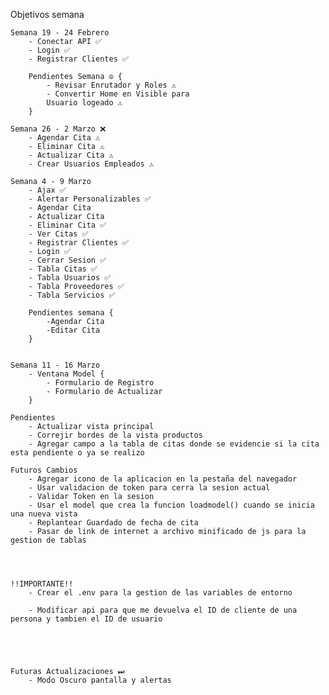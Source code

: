 

Objetivos semana 

    Semana 19 - 24 Febrero
        - Conectar API ✅
        - Login ✅
        - Registrar Clientes ✅

        Pendientes Semana ☮ {
            - Revisar Enrutador y Roles ⚠
            - Convertir Home en Visible para
            Usuario logeado ⚠
        }

    Semana 26 - 2 Marzo ❌
        - Agendar Cita ⚠
        - Eliminar Cita ⚠
        - Actualizar Cita ⚠
        - Crear Usuarios Empleados ⚠

    Semana 4 - 9 Marzo
        - Ajax ✅
        - Alertar Personalizables ✅
        - Agendar Cita
        - Actualizar Cita
        - Eliminar Cita ✅
        - Ver Citas ✅
        - Registrar Clientes ✅
        - Login ✅
        - Cerrar Sesion ✅
        - Tabla Citas ✅
        - Tabla Usuarios ✅
        - Tabla Proveedores ✅
        - Tabla Servicios ✅

        Pendientes semana {
            -Agendar Cita
            -Editar Cita
        }


    Semana 11 - 16 Marzo
        - Ventana Model {
            - Formulario de Registro 
            - Formulario de Actualizar
        }

    Pendientes
        - Actualizar vista principal
        - Correjir bordes de la vista productos
        - Agregar campo a la tabla de citas donde se evidencie si la cita esta pendiente o ya se realizo

    Futuros Cambios
        - Agregar icono de la aplicacion en la pestaña del navegador
        - Usar validacion de token para cerra la sesion actual
        - Validar Token en la sesion
        - Usar el model que crea la funcion loadmodel() cuando se inicia una nueva vista
        - Replantear Guardado de fecha de cita
        - Pasar de link de internet a archivo minificado de js para la gestion de tablas
        



    !!IMPORTANTE!!
        - Crear el .env para la gestion de las variables de entorno

        - Modificar api para que me devuelva el ID de cliente de una persona y tambien el ID de usuario





    Futuras Actualizaciones ⏭
        - Modo Oscuro pantalla y alertas